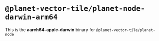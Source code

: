 # `@planet-vector-tile/planet-node-darwin-arm64`

This is the **aarch64-apple-darwin** binary for `@planet-vector-tile/planet-node`
